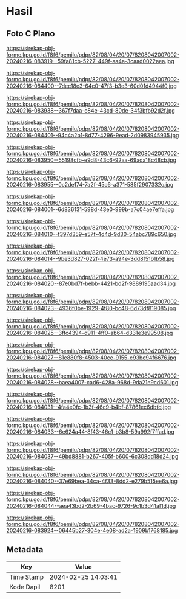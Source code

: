 # Hasil

## Foto C Plano

https://sirekap-obj-formc.kpu.go.id/f8f6/pemilu/pdpr/82/08/04/20/07/8208042007002-20240216-083919--59fa81cb-5227-449f-aa4a-3caad0022aea.jpg

https://sirekap-obj-formc.kpu.go.id/f8f6/pemilu/pdpr/82/08/04/20/07/8208042007002-20240216-084400--7dec18e3-64c0-47f3-b3e3-60d01d4944f0.jpg

https://sirekap-obj-formc.kpu.go.id/f8f6/pemilu/pdpr/82/08/04/20/07/8208042007002-20240216-083938--367f7daa-e84e-43cd-80de-34f3bfb92d2f.jpg

https://sirekap-obj-formc.kpu.go.id/f8f6/pemilu/pdpr/82/08/04/20/07/8208042007002-20240216-084401--94c4a2b1-8d77-4296-9ead-2d0983945935.jpg

https://sirekap-obj-formc.kpu.go.id/f8f6/pemilu/pdpr/82/08/04/20/07/8208042007002-20240216-083950--55198cfb-e9d8-43c6-92aa-69ada18c48cb.jpg

https://sirekap-obj-formc.kpu.go.id/f8f6/pemilu/pdpr/82/08/04/20/07/8208042007002-20240216-083955--0c2de174-7a2f-45c6-a371-585f2907332c.jpg

https://sirekap-obj-formc.kpu.go.id/f8f6/pemilu/pdpr/82/08/04/20/07/8208042007002-20240216-084001--6d836131-598d-43e0-999b-a7c04ae7effa.jpg

https://sirekap-obj-formc.kpu.go.id/f8f6/pemilu/pdpr/82/08/04/20/07/8208042007002-20240216-084010--f397d359-e57f-4d4d-9d30-54abc789c650.jpg

https://sirekap-obj-formc.kpu.go.id/f8f6/pemilu/pdpr/82/08/04/20/07/8208042007002-20240216-084014--9be3d827-022f-4e73-a94e-3dd8f51b1b58.jpg

https://sirekap-obj-formc.kpu.go.id/f8f6/pemilu/pdpr/82/08/04/20/07/8208042007002-20240216-084020--87e0bd7f-bebb-4421-bd2f-9889195aad34.jpg

https://sirekap-obj-formc.kpu.go.id/f8f6/pemilu/pdpr/82/08/04/20/07/8208042007002-20240216-084023--4936f0be-1929-4f80-bc48-6d73df819085.jpg

https://sirekap-obj-formc.kpu.go.id/f8f6/pemilu/pdpr/82/08/04/20/07/8208042007002-20240216-084025--3ffc4394-d911-4ff0-ab64-d331e3e99508.jpg

https://sirekap-obj-formc.kpu.go.id/f8f6/pemilu/pdpr/82/08/04/20/07/8208042007002-20240216-084027--81e880f8-4503-40ce-9155-c93be94f6676.jpg

https://sirekap-obj-formc.kpu.go.id/f8f6/pemilu/pdpr/82/08/04/20/07/8208042007002-20240216-084028--baea4007-cad6-428a-968d-9da21e9cd601.jpg

https://sirekap-obj-formc.kpu.go.id/f8f6/pemilu/pdpr/82/08/04/20/07/8208042007002-20240216-084031--4fa4e0fc-1b3f-46c9-b4bf-87861ec6dbfd.jpg

https://sirekap-obj-formc.kpu.go.id/f8f6/pemilu/pdpr/82/08/04/20/07/8208042007002-20240216-084033--6e624a44-8f43-46c1-b3b8-59a992f7ffad.jpg

https://sirekap-obj-formc.kpu.go.id/f8f6/pemilu/pdpr/82/08/04/20/07/8208042007002-20240216-084037--49bd8881-b267-405f-b600-6c308dd18d24.jpg

https://sirekap-obj-formc.kpu.go.id/f8f6/pemilu/pdpr/82/08/04/20/07/8208042007002-20240216-084040--37e69bea-34ca-4f33-8dd2-e279b515ee6a.jpg

https://sirekap-obj-formc.kpu.go.id/f8f6/pemilu/pdpr/82/08/04/20/07/8208042007002-20240216-084044--aea43bd2-2b69-4bac-9726-9c1b3d41af1d.jpg

https://sirekap-obj-formc.kpu.go.id/f8f6/pemilu/pdpr/82/08/04/20/07/8208042007002-20240216-083924--06445b27-304e-4e08-ad2a-1909b1768185.jpg


## Metadata

| Key        | Value               |
| ---------- | ------------------- |
| Time Stamp | 2024-02-25 14:03:41 |
| Kode Dapil | 8201                |



